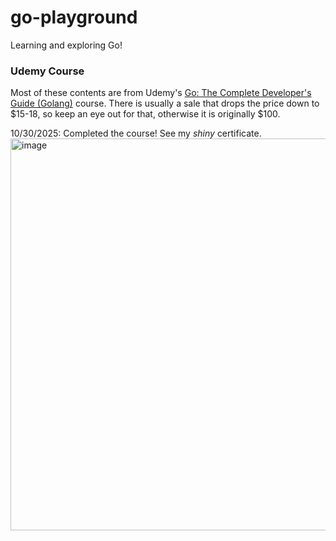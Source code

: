 # go-playground
Learning and exploring Go!

### Udemy Course
Most of these contents are from Udemy's [Go: The Complete Developer's Guide (Golang)](https://www.udemy.com/course/go-the-complete-developers-guide) course. There is usually a sale that drops the price down to $15-18, so keep an eye out for that, otherwise it is originally $100.

10/30/2025: Completed the course! See my *shiny* certificate. 
<img width="845" height="627" alt="image" src="https://github.com/user-attachments/assets/4ec68704-c68d-4c58-899f-804b11a78cd9" />
